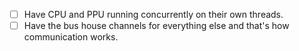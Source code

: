 * [ ] Have CPU and PPU running concurrently on their own threads.
* [ ] Have the bus house channels for everything else and that's how communication works.
